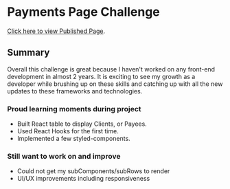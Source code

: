 # Payments Page Challenge

[Click here to view Published Page](https://amfirebaugh.github.io/PaymentsChallenge/).

## Summary
Overall this challenge is great because I haven't worked on any front-end development in almost 2 years. It is exciting to see my growth as a developer while brushing up on these skills and catching up with all the new updates to these frameworks and technologies.

### Proud learning moments during project

- Built React table to display Clients, or Payees.
- Used React Hooks for the first time.
- Implemented a few styled-components.

### Still want to work on and improve

- Could not get my subComponents/subRows to render
- UI/UX improvements including responsiveness
